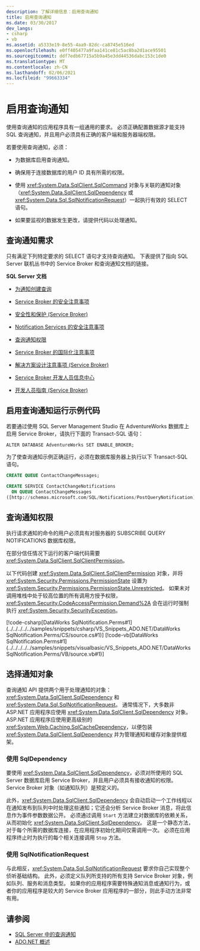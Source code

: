 ```yaml
---
description: 了解详细信息：启用查询通知
title: 启用查询通知
ms.date: 03/30/2017
dev_langs:
- csharp
- vb
ms.assetid: a5333e19-8e55-4aa9-82dc-ca8745e516ed
ms.openlocfilehash: e0ff405477a9faa141ce81c5ac8ba2d1ace95501
ms.sourcegitcommit: ddf7edb67715a5b9a45e3dd44536dabc153c1de0
ms.translationtype: MT
ms.contentlocale: zh-CN
ms.lasthandoff: 02/06/2021
ms.locfileid: "99663334"
---
```

# <a name="enabling-query-notifications"></a>启用查询通知

使用查询通知的应用程序具有一组通用的要求。 必须正确配置数据源才能支持 SQL 查询通知，并且用户必须具有正确的客户端和服务器端权限。  
  
 若要使用查询通知，必须：  
  
- 为数据库启用查询通知。  
  
- 确保用于连接数据库的用户 ID 具有所需的权限。  
  
- 使用 <xref:System.Data.SqlClient.SqlCommand> 对象与关联的通知对象（<xref:System.Data.SqlClient.SqlDependency> 或 <xref:System.Data.Sql.SqlNotificationRequest>）一起执行有效的 SELECT 语句。  
  
- 如果要监视的数据发生更改，请提供代码以处理通知。  
  
## <a name="query-notifications-requirements"></a>查询通知需求  

 只有满足下列特定要求的 SELECT 语句才支持查询通知。 下表提供了指向 SQL Server 联机丛书中的 Service Broker 和查询通知文档的链接。  
  
 **SQL Server 文档**  
  
- [为通知创建查询](/previous-versions/sql/sql-server-2008-r2/ms181122(v=sql.105))  
  
- [Service Broker 的安全注意事项](/previous-versions/sql/sql-server-2005/ms166059(v=sql.90))  
  
- [安全性和保护 (Service Broker)](/previous-versions/sql/sql-server-2008-r2/bb522911(v=sql.105))  
  
- [Notification Services 的安全注意事项](/previous-versions/sql/sql-server-2005/ms172604(v=sql.90))  
  
- [查询通知权限](/previous-versions/sql/sql-server-2008-r2/ms188311(v=sql.105))  
  
- [Service Broker 的国际化注意事项](/previous-versions/sql/sql-server-2005/ms166028(v=sql.90))  
  
- [解决方案设计注意事项 (Service Broker)](/previous-versions/sql/sql-server-2008-r2/bb522899(v=sql.105))  
  
- [Service Broker 开发人员信息中心](/previous-versions/sql/sql-server-2008-r2/ms166100(v=sql.105))  
  
- [开发人员指南 (Service Broker)](/previous-versions/sql/sql-server-2008-r2/bb522908(v=sql.105))  
  
## <a name="enabling-query-notifications-to-run-sample-code"></a>启用查询通知运行示例代码  

 若要通过使用 SQL Server Management Studio 在 AdventureWorks 数据库上启用 Service Broker，请执行下面的 Transact-SQL 语句：  
  
 `ALTER DATABASE AdventureWorks SET ENABLE_BROKER;`  
  
 为了使查询通知示例正确运行，必须在数据库服务器上执行以下 Transact-SQL 语句。  
  
```sql
CREATE QUEUE ContactChangeMessages;  
  
CREATE SERVICE ContactChangeNotifications  
  ON QUEUE ContactChangeMessages  
([http://schemas.microsoft.com/SQL/Notifications/PostQueryNotification]);  
```  
  
## <a name="query-notifications-permissions"></a>查询通知权限  

 执行请求通知的命令的用户必须具有对服务器的 SUBSCRIBE QUERY NOTIFICATIONS 数据库权限。  
  
 在部分信任情况下运行的客户端代码需要 <xref:System.Data.SqlClient.SqlClientPermission>。  
  
 以下代码创建 <xref:System.Data.SqlClient.SqlClientPermission> 对象，并将 <xref:System.Security.Permissions.PermissionState> 设置为 <xref:System.Security.Permissions.PermissionState.Unrestricted>。 如果未对调用堆栈中处于较高位置的所有调用方授予权限，<xref:System.Security.CodeAccessPermission.Demand%2A> 会在运行时强制执行 <xref:System.Security.SecurityException>。  
  
 [!code-csharp[DataWorks SqlNotification.Perms#1](../../../../../samples/snippets/csharp/VS_Snippets_ADO.NET/DataWorks SqlNotification.Perms/CS/source.cs#1)]
 [!code-vb[DataWorks SqlNotification.Perms#1](../../../../../samples/snippets/visualbasic/VS_Snippets_ADO.NET/DataWorks SqlNotification.Perms/VB/source.vb#1)]  
  
## <a name="choosing-a-notification-object"></a>选择通知对象  

 查询通知 API 提供两个用于处理通知的对象：<xref:System.Data.SqlClient.SqlDependency> 和 <xref:System.Data.Sql.SqlNotificationRequest>。 通常情况下，大多数非 ASP.NET 应用程序应使用 <xref:System.Data.SqlClient.SqlDependency> 对象。 ASP.NET 应用程序应使用更高级别的 <xref:System.Web.Caching.SqlCacheDependency>，以便包装 <xref:System.Data.SqlClient.SqlDependency> 并为管理通知和缓存对象提供框架。  
  
### <a name="using-sqldependency"></a>使用 SqlDependency  

 要使用 <xref:System.Data.SqlClient.SqlDependency>，必须对所使用的 SQL Server 数据库启用 Service Broker，并且用户必须具有接收通知的权限。 Service Broker 对象（如通知队列）是预定义的。  
  
 此外，<xref:System.Data.SqlClient.SqlDependency> 会自动启动一个工作线程以在通知发布到队列中时处理这些通知；它还会分析 Service Broker 消息，将此信息作为事件参数数据公开。 必须通过调用 `Start` 方法建立对数据库的依赖关系，从而初始化 <xref:System.Data.SqlClient.SqlDependency>。 这是一个静态方法，对于每个所需的数据库连接，在应用程序初始化期间仅需调用一次。 必须在应用程序终止时为执行的每个相关连接调用 `Stop` 方法。  
  
### <a name="using-sqlnotificationrequest"></a>使用 SqlNotificationRequest  

 与此相反，<xref:System.Data.Sql.SqlNotificationRequest> 要求你自己实现整个侦听基础结构。 此外，必须定义队列所支持的所有支持 Service Broker 对象，例如队列、服务和消息类型。 如果你的应用程序需要特殊通知消息或通知行为，或者你的应用程序是较大的 Service Broker 应用程序的一部分，则此手动方法非常有用。  
  
## <a name="see-also"></a>请参阅

- [SQL Server 中的查询通知](query-notifications-in-sql-server.md)
- [ADO.NET 概述](../ado-net-overview.md)
